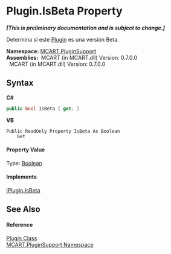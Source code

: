 # Plugin.IsBeta Property 
 _**\[This is preliminary documentation and is subject to change.\]**_

Determina si este <a href="a9773c1d-7ff5-ea9a-06bc-836b7335120f">Plugin</a> es una versión Beta.

**Namespace:**&nbsp;<a href="4abc7841-aae2-1ecc-94fa-a3d251746bda">MCART.PluginSupport</a><br />**Assemblies:**&nbsp;&nbsp;MCART (in MCART.dll) Version: 0.7.0.0<br />&nbsp;&nbsp;MCART (in MCART.dll) Version: 0.7.0.0<br />

## Syntax

**C#**<br />
``` C#
public bool IsBeta { get; }
```

**VB**<br />
``` VB
Public ReadOnly Property IsBeta As Boolean
	Get
```


#### Property Value
Type: <a href="http://msdn2.microsoft.com/es-es/library/a28wyd50" target="_blank">Boolean</a>

#### Implements
<a href="167b48f3-6a2f-95ef-b499-37c170bd6389">IPlugin.IsBeta</a><br />

## See Also


#### Reference
<a href="a9773c1d-7ff5-ea9a-06bc-836b7335120f">Plugin Class</a><br /><a href="4abc7841-aae2-1ecc-94fa-a3d251746bda">MCART.PluginSupport Namespace</a><br />